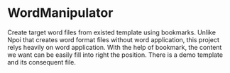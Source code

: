 # WordManipulator
Create target word files from existed template using bookmarks. Unlike Npoi that creates word format files without word application, this project relys heavily on word application. With the help of bookmark, the content we want can be easily fill into right the position. There is a demo template and its consequent file.
